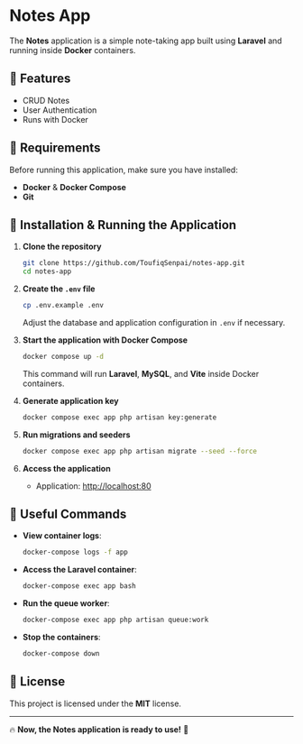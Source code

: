 # Notes App

The **Notes** application is a simple note-taking app built using **Laravel** and running inside **Docker** containers.

## 📌 **Features**
- CRUD Notes
- User Authentication
- Runs with Docker

## 🚀 **Requirements**
Before running this application, make sure you have installed:
- **Docker** & **Docker Compose**
- **Git**

## 🔧 **Installation & Running the Application**
1. **Clone the repository**
   ```sh
   git clone https://github.com/ToufiqSenpai/notes-app.git
   cd notes-app
   ```

2. **Create the `.env` file**
   ```sh
   cp .env.example .env
   ```
   Adjust the database and application configuration in `.env` if necessary.

3. **Start the application with Docker Compose**
   ```sh
   docker compose up -d
   ```
   This command will run **Laravel**, **MySQL**, and **Vite** inside Docker containers.

4. **Generate application key**
   ```sh
   docker compose exec app php artisan key:generate
   ```

5. **Run migrations and seeders**
   ```sh
   docker compose exec app php artisan migrate --seed --force
   ```

6. **Access the application**
   - Application: [http://localhost:80](http://localhost:80)

## 🔄 **Useful Commands**
- **View container logs**:
  ```sh
  docker-compose logs -f app
  ```
- **Access the Laravel container**:
  ```sh
  docker-compose exec app bash
  ```
- **Run the queue worker**:
  ```sh
  docker-compose exec app php artisan queue:work
  ```
- **Stop the containers**:
  ```sh
  docker-compose down
  ```

## 📜 **License**
This project is licensed under the **MIT** license.

---

🔥 **Now, the Notes application is ready to use!** 🚀


